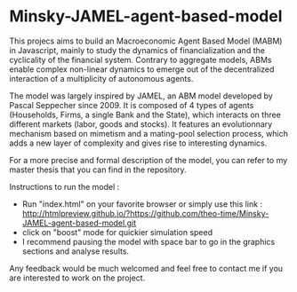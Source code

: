 # Minsky-JAMEL-agent-based-model

This projecs aims to build an Macroeconomic Agent Based Model (MABM) in Javascript, mainly to study the dynamics of financialization and the cyclicality of the financial system. 
Contrary to aggregate models, ABMs  enable complex non-linear dynamics to emerge out of the decentralized interaction of a multiplicity of autonomous agents.

The model was largely inspired by JAMEL, an ABM model developed by Pascal Seppecher since 2009. It is composed of 4 types of agents (Households, Firms, a single Bank and the State), which interacts on three different markets (labor, goods and stocks). It features an evolutionnary mechanism based on mimetism and a mating-pool selection process, which adds a new layer of complexity and gives rise to interesting dynamics. 

For a more precise and formal description of the model, you can refer to my master thesis that you can find in the repository. 

Instructions to run the model :

- Run "index.html" on your favorite browser or simply use this link : http://htmlpreview.github.io/?https://github.com/theo-time/Minsky-JAMEL-agent-based-model.git
- click on "boost" mode for quickier simulation speed
- I recommend pausing the model with space bar to go in the graphics sections and analyse results.

Any feedback would be much welcomed and feel free to contact me if you are interested to work on the project. 
